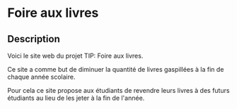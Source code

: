 # Foire aux livres

## Description

Voici le site web du projet TIP: Foire aux livres. 

Ce site a comme but de diminuer la quantité de livres gaspillées à la fin de chaque année scolaire. 

Pour cela ce site propose aux étudiants de revendre leurs livres à des futurs étudiants au lieu de les jeter à la fin de l'année.
